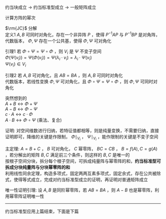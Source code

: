 约当块成立 $\to$ 约当标准型成立 $\to$ 一般矩阵成立    
    
计算方阵的幂次    
    
 $\rm{JC}$ 分解    
定义1  $A,B$ 可同时对角化，存在一个非异阵 $P$ ，使得 $P^{-1}AP$ 与 $P^{-1}BP$ 是对角阵，代数版本， $\Phi,\Psi$ 存在一个公共基，使得 $\Phi,\Psi$ 可对角化    
    
引理1 若 $\Phi\circ\Psi=\Psi\circ\Phi$ ，则 $V_i$ 是 $\Psi$ 不变子空间    
 $\Phi(\Psi(v_i))=\Psi(\Phi(v_i))=\Psi(\lambda_i\cdot v_i)=\lambda_i\cdot\Psi(v_i)$     
 $\Psi(v_i)\in V_i$     
    
引理2 若 $A,B$ 可对角化，且 $AB=BA$ ，则 $A,B$ 可同时对角化    
代数版本，若线性变换 $\Phi,\Psi$ 可对角化，且 $\Phi\circ\Psi=\Psi\circ\Phi$ ，则 $\Phi,\Psi$ 可同时对角化    
    
突然想到的    
 $A+B\leftrightarrow\Phi+\Psi$     
 $A-B\leftrightarrow\Phi-\Psi$     
 $c\cdot A\leftrightarrow c\cdot\Phi$     
 $A\cdot B\leftrightarrow\Phi\circ\Psi$ (乘法、复合)    
    
证明: 对空间维数进行归纳，若特征值都相等，则是纯量变换，不需要归纳，直接证明即可，降维的关键是作限制， $\Phi\mid_{V_i}$ ， $\Psi\mid_{V_i}$ ，能作限制的关键是不变子空间    
    
主定理:  $A=B+C$ ， $B$ 可对角化， $C$ 幂零阵， $BC=CB$ ， $B=f(A),C=g(A)$ ，若分解出的矩阵 $B,C$ 满足前三个条件，则这样的 $B,C$ 是唯一的    
按根子空间分块，拆分每个根子空间，可拆成纯量阵与幂零阵的和，**约当标准型可拆成分块纯量阵与分块幂零阵的和**    
利用线性同余定理，构造多项式，固定两两互素多项式，固定余式，存在公共被除式，使得等式成立，完成对约当标准型成立的证明，再证明对普通矩阵成立    
    
唯一性证明引理: 设 $A,B$ 是同阶幂零阵，若 $AB=BA$ ，则 $A-B$ 也是幂零阵，利用幂零阵证明唯一性    
    
---    
    
约当标准型应用上篇结束，下面是下篇    
